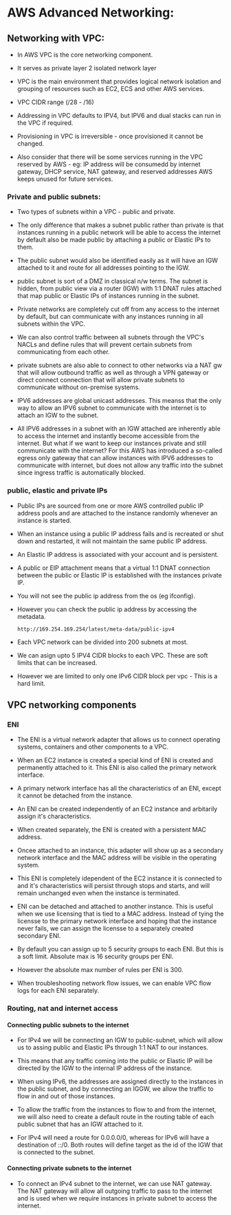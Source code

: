 # AWS Advanced Networking:


## Networking with VPC:

* In AWS VPC is the core networking component.
* It serves as private layer 2 isolated network layer
* VPC is the main environment that provides logical network isolation and
  grouping of resources such as EC2, ECS and other AWS services.

* VPC CIDR range (/28 - /16)
* Addressing in VPC defaults to IPV4, but IPV6 and dual stacks can run in
  the VPC if required.

* Provisioning in VPC is irreversible - once provisioned it cannot be changed.
* Also consider that there will be some services running in the VPC reserved
  by AWS - eg: IP address will be consumedd by internet gateway, DHCP service,
  NAT gateway, and reserved addresses AWS keeps unused for future services.

### Private and public subnets:

* Two types of subnets within a VPC - public and private.
* The only difference that makes a subnet public rather than private is that
  instances running in a public network will be able to access the internet
  by default also be made public by attaching a public or Elastic IPs to them.
* The public subnet would also be identified easily as it will have an IGW
  attached to it and route for all addresses pointing to the IGW.
* public subnet is sort of a DMZ in classical n/w terms. The subnet is hidden,
  from public view via a router (IGW) with 1:1 DNAT rules attached that map
  public or Elastic IPs of instances running in the subnet.

* Private networks are completely cut off from any access to the internet by
  default, but can communicate with any instances running in all subnets
  within the VPC.
* We can also control traffic between all subnets through the VPC's NACLs and
  define rules that will prevent certain subnets from communicating from
  each other.
* private subnets are also able to connect to other networks via a NAT gw that
  will allow outbound traffic as well as through a VPN gateway or direct
  connect connection that will allow private subnets to communicate without
  on-premise systems.

* IPV6 addresses are global unicast addresses. This meanss that the only way
  to allow an IPV6 subnet to communicate with the internet is to attach an
  IGW to the subnet.
* All IPV6 addresses in a subnet with an IGW attached are inherently able to
  access the internet and instantly become accessible from the internet. But
  what if we want to keep our instances private and still communicate with
  the internet? For this AWS has introduced a so-called egress only gateway
  that can allow instances with IPV6 addresses to communicate with internet,
  but does not allow any traffic into the subnet since ingress traffic is
  automatically blocked.


### public, elastic and private IPs

* Public IPs are sourced from one or more AWS controlled public IP address
  pools and are attached to the instance randomly whenever an instance is
  started.
* When an instance using a public IP address fails and is recreated or
  shut down and restarted, it will not maintain the same public IP address.

* An Elastic IP address is associated with your account and is persistent.
* A public or EIP attachment means that a virtual 1:1 DNAT connection between
  the public or Elastic IP is established with the instances private IP.
* You will not see the public ip address from the os (eg ifconfig).
* However you can check the public ip address by accessing the metadata.

  ```
  http://169.254.169.254/latest/meta-data/public-ipv4
  ```

* Each VPC network can be divided into 200 subnets at most.
* We can asign upto 5 IPV4 CIDR blocks to each VPC. These are soft limits
  that can be increased.
* However we are limited to only one IPv6 CIDR block per vpc - This is a hard
  limit.



## VPC networking components

### ENI
* The ENI is a virtual network adapter that allows us to connect operating
  systems, containers and other components to a VPC.

* When an EC2 instance is created a special kind of ENI is created and 
  permanently attached to it. This ENI is also called the primary network
  interface.
* A primary network interface has all the characteristics of an ENI, except
  it cannot be detached from the instance.

* An ENI can be created independently of an EC2 instance and arbitarily 
  assign it's characteristics.
* When created separately, the ENI is created with a persistent MAC address.
* Oncee attached to an instance, this adapter will show up as a secondary
  network interface and the MAC address will be visible in the operating
  system.
* This ENI is completely idependent of the EC2 instance it is connected to
  and it's characteristics will persist through stops and starts, and will
  remain unchanged even when the instance is terminated.

* ENI can be detached and attached to another instance. This is useful when
  we use licensing that is tied to a MAC address. Instead of tying the
  licensse to the primary network interface and hoping that the instance
  never fails, we can assign the licensse to a separately created secondary
  ENI.

* By default you can assign up to 5 security groups to each ENI. But this is
  a soft limit. Absolute max is 16 security groups per ENI.
* However the absolute max number of rules per ENI is 300.

* When troubleshooting network flow issues, we can enable VPC flow logs
  for each ENI separately.



### Routing, nat and internet access

#### Connecting public subnets to the internet

* For IPv4 we will be connecting an IGW to public-subnet, which will allow
  us to assing public and Elastic IPs through 1:1 NAT to our instances.
* This means that any traffic coming into the public or Elastic IP will be
  directed by the IGW to the internal IP address of the instance.
* When using IPv6, the addresses are assigned directly to the instances in
  the public subnet, and by connecting an IGGW, we allow the traffic to
  flow in and out of those instances.

* To allow the traffic from the instances to flow to and from the internet,
  we will also need to create a default route in the routing table of each
  public subnet that has an IGW attached to it.
* For IPv4 will need a route for 0.0.0.0/0, whereas for IPv6 will have a
  destination of ::/0. Both routes will define target as the id of the IGW
  that is connected to the subnet.


#### Connecting private subnets to the internet

* To connect an IPv4 subnet to the internet, we can use NAT gateway. The NAT
  gateway will allow all outgoing traffic to pass to the internet and is used
  when we require instances in private subnet to access the internet.



































